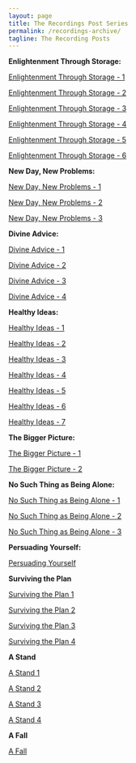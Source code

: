 ```yaml
---
layout: page
title: The Recordings Post Series
permalink: /recordings-archive/
tagline: The Recording Posts
---
```


**Enlightenment Through Storage:**

[Enlightenment Through Storage - 1](/recordings/2016/05/24/enlightenment-through-storage.html)

[Enlightenment Through Storage - 2](/recordings/2016/05/24/enlightenment-through-storage-2.html)

[Enlightenment Through Storage - 3](/recordings/2016/05/25/enlightenment-through-storage-3.html)

[Enlightenment Through Storage - 4](/recordings/2016/05/31/enlightenment-through-storage-4.html)

[Enlightenment Through Storage - 5](/recordings/2016/06/01/enlightenment-through-storage-5.html)

[Enlightenment Through Storage - 6](/recordings/2016/06/02/enlightenment-through-storage-6.html)

**New Day, New Problems:**

[New Day, New Problems - 1](/recordings/2016/06/06/new-day-new-problems.html)

[New Day, New Problems - 2](/recordings/2016/06/07/new-day-new-problems-2.html)

[New Day, New Problems - 3](/recordings/2016/06/08/new-day-new-problems-3.html)


**Divine Advice:**

[Divine Advice - 1](/recordings/2016/06/13/divine-advice-1.html)

[Divine Advice - 2](/recordings/2016/06/14/divine-advice-2.html)

[Divine Advice - 3](/recordings/2016/06/15/divine-advice-3.html)

[Divine Advice - 4](/recordings/2016/06/20/divine-advice-4.html)

**Healthy Ideas:**

[Healthy Ideas - 1](/recordings/2016/06/21/healthy-ideas-1.html)

[Healthy Ideas - 2](/recordings/2016/06/22/healthy-ideas-2.html)

[Healthy Ideas - 3](/recordings/2016/06/27/healthy-ideas-3.html)

[Healthy Ideas - 4](/recordings/2016/06/28/healthy-ideas-4.html)

[Healthy Ideas - 5](/recordings/2016/06/29/healthy-ideas-5.html)

[Healthy Ideas - 6](/recordings/2016/07/05/healthy-ideas-6.html)

[Healthy Ideas - 7](/recordings/2016/07/07/healthy-ideas-7.html)

**The Bigger Picture:**

[The Bigger Picture - 1](/recordings/2016/07/11/the-bigger-picture-1.html)

[The Bigger Picture - 2](/recordings/2016/07/13/the-bigger-picture-2.html)

**No Such Thing as Being Alone:**

[No Such Thing as Being Alone - 1](/recordings/2016/07/18/no-such-thing-as-being-alone-1.html)

[No Such Thing as Being Alone - 2](/recordings/2016/07/19/no-such-thing-as-being-alone-2.html)

[No Such Thing as Being Alone - 3](/recordings/2016/07/21/no-such-thing-as-being-alone-3.html)

**Persuading Yourself:**

[Persuading Yourself](/recordings/2016/07/25/persuading-yourself.html)

**Surviving the Plan**

[Surviving the Plan 1](/recordings/2016/07/28/surviving-the-plan-1.html)

[Surviving the Plan 2](/recordings/2016/08/02/surviving-the-plan-2.html)

[Surviving the Plan 3](/recordings/2016/08/05/surviving-the-plan-3.html)

[Surviving the Plan 4](/recordings/2016/08/09/surviving-the-plan-4.html)

**A Stand**

[A Stand 1](/recordings/2016/08/11/a-stand-1.html)

[A Stand 2](/recordings/2016/08/12/a-stand-2.html)

[A Stand 3](/recordings/2016/08/17/a-stand-3.html)

[A Stand 4](/recordings/2016/08/24/a-stand-4.html)

**A Fall**

[A Fall](/recordings/2016/10/10/a-fall.html)
